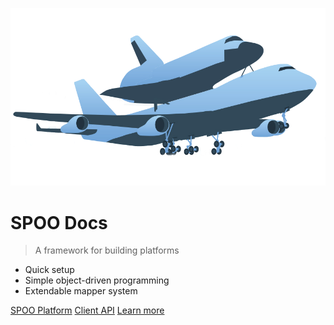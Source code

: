 ![logo](shuttlecarrier.png)

# SPOO Docs

> A framework for building platforms

- Quick setup
- Simple object-driven programming
- Extendable mapper system

[SPOO Platform](/platform/Documentation.md)
[Client API](/sdk/Documentation.md)
[Learn more](#spoo)
